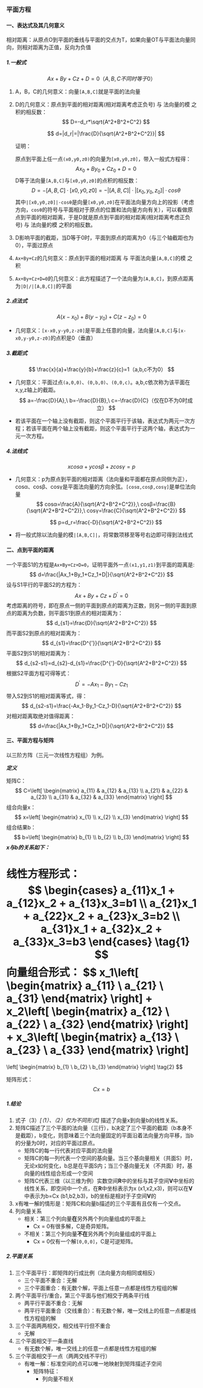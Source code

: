 ### 平面方程

#### 一、表达式及其几何意义

相对距离：从原点O到平面的垂线与平面的交点为T，如果向量OT与平面法向量同向，则相对距离为正值，反向为负值

##### 1.一般式

$$
Ax+By+Cz+D=0（A,B,C不同时等于0）
$$

1. A，B，C的几何意义：向量`[A,B,C]`就是平面的法向量

2. D的几何意义：原点到平面的相对距离(相对距离考虑正负号) 与 法向量的模 之积的相反数：
   $$
   D=-d_r*\sqrt{A^2+B^2+C^2}
   $$

   $$
   d=|d_r|=|\frac{D}{\sqrt{A^2+B^2+C^2}}|
   $$

   证明：

   原点到平面上任一点`(x0,y0,z0)`的向量为`[x0,y0,z0]`，带入一般式方程得：
   $$
   Ax_0+By_0+Cz_0+D=0
   $$
   D等于法向量`[A,B,C]`与`[x0,y0,z0]`的点积的相反数：
   $$
   D=-[A,B,C]·[x0,y0,z0]=-|[A,B,C]|·|[x_0,y_0,z_0]|·cosθ
   $$
   其中`|[x0,y0,z0]|·cosθ`是向量`[x0,y0,z0]`在平面法向量方向上的投影（考虑方向，`cosθ`的符号与平面相对于原点的位置和法向量方向有关），可以看做原点到平面的相对距离，于是D就是原点到平面的相对距离(相对距离考虑正负号) 与 法向量的模 之积的相反数。

3. D影响平面的截距，当D等于0时，平面到原点的距离为0（与三个轴截距也为0），平面过原点

4. `Ax+By+Cz`的几何意义：原点到平面的相对距离 与 平面法向量`[A,B,C]`的模 之积

5. `Ax+By+Cz+D=0`的几何意义：此方程描述了一个法向量为`[A,B,C]`，到原点距离为`|D|/|[A,B,C]|`的平面

##### 2.点法式

$$
A(x-x_0)+B(y-y_0)+C(z-z_0)=0
$$

* 几何意义：`[x-x0,y-y0,z-z0]`是平面上任意的向量，法向量`[A,B,C]`与`[x-x0,y-y0,z-z0]`的点积是0（垂直）

##### 3.截距式

$$
\frac{x}{a}+\frac{y}{b}+\frac{z}{c}=1（a,b,c不为0）
$$

* 几何意义：平面过点`(a,0,0)`、`(0,b,0)`、`(0,0,c)`。a,b,c依次称为该平面在x,y,z轴上的截距。
  $$
  a=-\frac{D}{A},\ b=-\frac{D}{B},\ c=-\frac{D}{C}（仅在D不为0时成立）
  $$

* 若该平面在一个轴上没有截距，则这个平面平行于该轴，表达式为两元一次方程；若该平面在两个轴上没有截距，则这个平面平行于这两个轴，表达式为一元一次方程。

##### 4.法线式

$$
xcosα+ycosβ+zcosγ=p
$$

* 几何意义：p为原点到平面的相对距离（法向量和平面都在原点同侧为正），cosα、cosβ、cosγ是平面法向量的方向余弦。`[cosα,cosβ,cosγ]`是单位法向量
  $$
  cosα=\frac{A}{\sqrt{A^2+B^2+C^2}},\ cosβ=\frac{B}{\sqrt{A^2+B^2+C^2}},\ cosγ=\frac{C}{\sqrt{A^2+B^2+C^2}}
  $$

  $$
  p=d_r=\frac{-D}{\sqrt{A^2+B^2+C^2}}
  $$

* 将一般式除以法向量的模`|[A,B,C]|`，将常数项移至等号右边即可得到法线式

#### 二、点到平面的距离

一个平面S1的方程是`Ax+By+Cz+D=0`，证明平面外一点`(x1,y1,z1)`到平面的距离是:
$$
d=\frac{|Ax_1+By_1+Cz_1+D|}{\sqrt{A^2+B^2+C^2}}
$$
设与S1平行的平面S2的方程为：
$$
Ax+By+Cz+D^{'}=0
$$
考虑距离的符号，即在原点一侧的平面到原点的距离为正数，则另一侧的平面到原点的距离为负数，则平面S1到原点的相对距离为：
$$
d_{s1}=\frac{D}{\sqrt{A^2+B^2+C^2}}
$$
而平面S2到原点的相对距离为：
$$
d_{s1}=\frac{D^{'}}{\sqrt{A^2+B^2+C^2}}
$$
平面S2到S1的相对距离为：
$$
d_{s2-s1}=d_{s2}-d_{s1}=\frac{D^{'}-D}{\sqrt{A^2+B^2+C^2}}
$$
根据S2平面方程可得等式：
$$
D^{'}=-Ax_1-By_1-Cz_1
$$
带入S2到S1的相对距离等式，得：
$$
d_{s2-s1}=\frac{-Ax_1-By_1-Cz_1-D}{\sqrt{A^2+B^2+C^2}}
$$
对相对距离取绝对值得距离：
$$
d=\frac{|Ax_1+By_1+Cz_1+D|}{\sqrt{A^2+B^2+C^2}}
$$

#### 三、平面方程与矩阵

以三阶方阵（三元一次线性方程组）为例。

***定义***

矩阵C：
$$
C=\left[
 \begin{matrix}
   a_{11} & a_{12} & a_{13} \\
   a_{21} & a_{22} & a_{23} \\
   a_{31} & a_{32} & a_{33}
  \end{matrix}
  \right]
$$
组合向量x：
$$
x=\left[
 \begin{matrix}
   x_{1} \\
   x_{2} \\
   x_{3}
  \end{matrix}
  \right]
$$
组合结果b：
$$
b=\left[
 \begin{matrix}
   b_{1} \\
   b_{2} \\
   b_{3}
  \end{matrix}
  \right]
$$
***x与b的关系如下：***

线性方程形式：
$$
\begin{cases}
a_{11}x_1 + a_{12}x_2 + a_{13}x_3=b1 \\
a_{21}x_1 + a_{22}x_2 + a_{23}x_3=b2 \\
a_{31}x_1 + a_{32}x_2 + a_{33}x_3=b3
\end{cases} \tag{1}
$$
向量组合形式：
$$
x_1\left[
 \begin{matrix}
   a_{11} \\
   a_{21} \\
   a_{31}
  \end{matrix}
  \right]
+
x_2\left[
 \begin{matrix}
   a_{12} \\
   a_{22} \\
   a_{32}
  \end{matrix}
  \right]
+
x_3\left[
 \begin{matrix}
   a_{13} \\
   a_{23} \\
   a_{33}
  \end{matrix}
  \right]
=
\left[
 \begin{matrix}
   b_{1} \\
   b_{2} \\
   b_{3}
  \end{matrix}
  \right] \tag{2}
$$


矩阵形式：
$$
Cx=b \tag{3}
$$

##### 1.结论

1. 式子（3）*[（1）、（2）仅为不同形式]* 描述了向量x到向量b的线性关系。
2. 矩阵C描述了三个平面的法向量（三行），b决定了三个平面的截距（b本身不是截距），b变化，则意味着三个法向量固定的平面沿着法向量方向平移，当b的分量为0时，对应的平面过原点。
   * 矩阵C的每一行代表对应平面的法向量
   * 矩阵C的每一列代表一个空间的基向量。当三个基向量相关（共面S）时，无论x如何变化，b总是在平面S内；当三个基向量无关（不共面）时，基向量的线性组合形成一个空间
   * 矩阵C代表三维（以三维为例）实数空间**R**中的坐标与其子空间**V**中坐标的线性关系，即空间中一个点，在**R**中坐标表示为x (x1,x2,x3)，则可以在**V**中表示为b=Cx (b1,b2,b3)，b的坐标是相对于子空间**V**的
3. x有唯一解的情形是：矩阵C和向量b描述的三个平面有且仅有一个交点。
4. 列向量关系
   * 相关：第三个列向量**在**另外两个列向量组成的平面上
     * Cx = 0有很多解，C是奇异矩阵。
   * 不相关：第三个列向量**不在**另外两个列向量组成的平面上
     * Cx = 0仅有一个解`[0,0,0]`，C是可逆矩阵。

##### 2.平面关系

1. 三个平面平行：即矩阵的行成比例（法向量方向相同或相反）
   * 三个平面不重合：无解
   * 三个平面重合：有无数个解，平面上任意一点都是线性方程组的解
2. 两个平面平行/重合，第三个平面与他们相交于两条平行线
   * 两平行平面不重合：无解
   * 两平行平面重合（交线重合）：有无数个解，唯一交线上的任意一点都是线性方程组的解
3. 三个平面两两相交，相交线平行但不重合
   * 无解
4. 三个平面相交于一条直线
   * 有无数个解，唯一交线上的任意一点都是线性方程组的解
5. 三个平面相交于一点（两两交线不平行）
   * 有唯一解：标准空间的点可以唯一地映射到矩阵描述子空间
     * 矩阵特征：
       * 列向量不相关





















